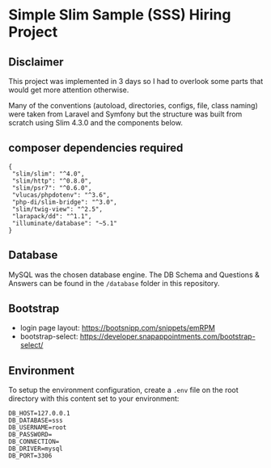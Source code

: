 # Simple Slim Sample (SSS) Hiring Project

## Disclaimer

This project was implemented in 3 days so I had to overlook some parts that would get more attention otherwise.

Many of the conventions (autoload, directories, configs, file, class naming) were taken from Laravel and Symfony but the structure was built from scratch using Slim 4.3.0 and the components below.

## composer dependencies required
 ```
{
  "slim/slim": "^4.0",
  "slim/http": "^0.8.0",
  "slim/psr7": "^0.6.0",
  "vlucas/phpdotenv": "^3.6",
  "php-di/slim-bridge": "^3.0",
  "slim/twig-view": "^2.5",
  "larapack/dd": "^1.1",
  "illuminate/database": "~5.1"
}
  ```

## Database

MySQL was the chosen database engine. The DB Schema and Questions & Answers can be found in the `/database` folder in this repository.

## Bootstrap
  * login page layout:  https://bootsnipp.com/snippets/emRPM
  * bootstrap-select: https://developer.snapappointments.com/bootstrap-select/

## Environment

To setup the environment configuration, create a `.env` file on the root directory with this content set to your environment:
```
DB_HOST=127.0.0.1
DB_DATABASE=sss
DB_USERNAME=root
DB_PASSWORD=
DB_CONNECTION=
DB_DRIVER=mysql
DB_PORT=3306
```
